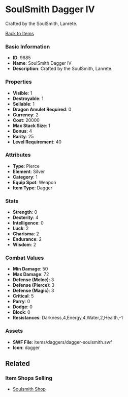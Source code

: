 # SoulSmith Dagger IV

Crafted by the SoulSmith, Lanrete.

[Back to Items](../items.md)

### Basic Information

- **ID**: 9685
- **Name**: SoulSmith Dagger IV
- **Description**: Crafted by the SoulSmith, Lanrete.

### Properties

- **Visible**: 1
- **Destroyable**: 1
- **Sellable**: 1
- **Dragon Amulet Required**: 0
- **Currency**: 2
- **Cost**: 20000
- **Max Stack Size**: 1
- **Bonus**: 4
- **Rarity**: 25
- **Level Requirement**: 40

### Attributes

- **Type**: Pierce
- **Element**: Silver
- **Category**: 1
- **Equip Spot**: Weapon
- **Item Type**: Dagger

### Stats

- **Strength**: 0
- **Dexterity**: 4
- **Intelligence**: 0
- **Luck**: 2
- **Charisma**: 2
- **Endurance**: 2
- **Wisdom**: 2

### Combat Values

- **Min Damage**: 50
- **Max Damage**: 72
- **Defense (Melee)**: 3
- **Defense (Pierce)**: 3
- **Defense (Magic)**: 3
- **Critical**: 5
- **Parry**: 0
- **Dodge**: 0
- **Block**: 0
- **Resistances**: Darkness,4,Energy,4,Water,2,Health,-1

### Assets

- **SWF File**: items/daggers/dagger-soulsmith.swf
- **Icon**: dagger

## Related

### Item Shops Selling

- [Soulsmith Shop](../item-shops/339-soulsmith-shop.md)

